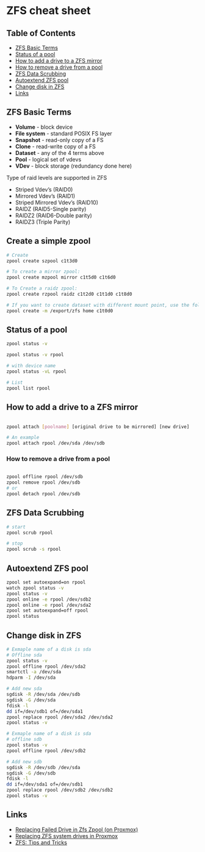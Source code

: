 # ZFS cheat sheet

## Table of Contents

* [ZFS Basic Terms](#zfs-basic-terms)
* [Status of a pool](#status-of-a-pool)
* [How to add a drive to a ZFS mirror](#how-to-add-a-drive-to-a-zfs-mirror)
* [How to remove a drive from a pool](#how-to-remove-a-drive-from-a-pool)
* [ZFS Data Scrubbing](#zfs-data-scrubbing)
* [Autoextend ZFS pool](#autoextend-zfs-pool)
* [Change disk in ZFS](#change-disk-in-zfs)
* [Links](#links)

## ZFS Basic Terms

* **Volume** - block device
* **File system** - standard POSIX FS layer
* **Snapshot** - read-only copy of a FS
* **Clone** - read-write copy of a FS
* **Dataset** - any of the 4 terms above
* **Pool** - logical set of vdevs
* **VDev** - block storage (redundancy done here)

Type of raid levels are supported in ZFS

* Striped Vdev’s (RAID0)
* Mirrored Vdev’s (RAID1)
* Striped Mirrored Vdev’s (RAID10)
* RAIDZ (RAID5-Single parity)
* RAIDZ2 (RAID6-Double parity)
* RAIDZ3 (Triple Parity)

## Create a simple zpool

```bash
# Create
zpool create szpool c1t3d0

# To create a mirror zpool:
zpool create mzpool mirror c1t5d0 c1t6d0

# To Create a raidz zpool:
zpool create rzpool raidz c1t2d0 c1t1d0 c1t8d0

# If you want to create dataset with different mount point, use the following command.
zpool create -m /export/zfs home c1t0d0
```

## Status of a pool

```bash
zpool status -v 

zpool status -v rpool

# with device name
zpool status -vL rpool

# List
zpool list rpool
```

## How to add a drive to a ZFS mirror

```bash

zpool attach [poolname] [original drive to be mirrored] [new drive]

# An example
zpool attach rpool /dev/sda /dev/sdb
```

### How to remove a drive from a pool

```bash

zpool offline rpool /dev/sdb
zpool remove rpool /dev/sdb
# or
zpool detach rpool /dev/sdb
```

## ZFS Data Scrubbing

```bash
# start
zpool scrub rpool

# stop
zpool scrub -s rpool
```

## Autoextend ZFS pool

```bash
zpool set autoexpand=on rpool
watch zpool status -v
zpool status -v
zpool online -e rpool /dev/sdb2
zpool online -e rpool /dev/sda2
zpool set autoexpand=off rpool
zpool status
```

## Change disk in ZFS

```bash
# Exmaple name of a disk is sda
# Offline sda
zpool status -v
zpool offline rpool /dev/sda2
smartctl -a /dev/sda
hdparm -I /dev/sda

# Add new sda
sgdisk -R /dev/sda /dev/sdb
sgdisk -G /dev/sda
fdisk -l
dd if=/dev/sdb1 of=/dev/sda1
zpool replace rpool /dev/sda2 /dev/sda2
zpool status -v

# Exmaple name of a disk is sda
# offline sdb
zpool status -v
zpool offline rpool /dev/sdb2

# Add new sdb
sgdisk -R /dev/sdb /dev/sda
sgdisk -G /dev/sdb
fdisk -l
dd if=/dev/sda1 of=/dev/sdb1
zpool replace rpool /dev/sdb2 /dev/sdb2
zpool status -v
```

## Links

* [Replacing Failed Drive in Zfs Zpool (on Proxmox)](https://edmondscommerce.github.io/replacing-failed-drive-in-zfs-zpool-on-proxmox/)
* [Replacing ZFS system drives in Proxmox](https://www.oxcrag.net/2018/09/02/replacing-zfs-system-drives-in-proxmox/)
* [ZFS: Tips and Tricks](https://pve.proxmox.com/wiki/ZFS:_Tips_and_Tricks#Replacing_a_failed_disk_in_the_root_pool)

